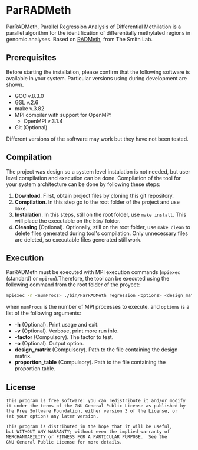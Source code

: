 # ParRADMeth
ParRADMeth, Parallel Regression Analysis of Differential Methilation is a parallel algorithm for the identification of differentially methylated regions in genomic analyses. Based on [RADMeth](http://smithlabresearch.org/software/radmeth/), from The Smith Lab.

Prerequisites
-------------

Before starting the installation, please confirm that the following software is available
in your system. Particular versions using during development are shown.

 - GCC v.8.3.0
 - GSL v.2.6
 - make v.3.82
 - MPI compiler with support for OpenMP:
     - OpenMPI v.3.1.4
 - Git (Optional)

Different versions of the software may work but they have not been tested.

Compilation
-----------

The project was design so a system level instalation is not needed, but user level compilation and execution can be done. Compilation of the tool for your system architecture can be done by following these steps:

1. **Download**. First, obtain project files by cloning this git repository.
2. **Compilation**. In this step go to the root folder of the project and use ```make```.
3. **Instalation**. In this steps, still on the root folder, use ```make install```. This will place the executable on the ```bin/``` folder.
4. **Cleaning** (Optional). Optionally, still on the root folder, use ```make clean``` to delete files generated during tool's compilation. Only unnecessary files are deleted, so executable files generated still work.

Execution
---------

ParRADMeth must be executed with MPI execution commands (```mpiexec``` (standard) or ```mpirun```).Therefore, the tool can be executed using the following command from the root folder of the proyect:

``` sh
mpiexec -n <numProcs> ./bin/ParRADMeth regression <options> <design_matrix> <proportion_table>
```

when ```numProcs``` is the number of MPI processes to execute, and ```options``` is a list of the following arguments:

 - **-h** (Optional). Print usage and exit.
 - **-v** (Optional). Verbose, print more run info.
 - **-factor <f>** (Compulsory). The factor to test.
 - **-o** (Optional). Output option.
 - **design_matrix** (Compulsory). Path to the file containing the design matrix.
 - **proportion_table** (Compulsory). Path to the file containing the proportion table.

License
-------

    This program is free software: you can redistribute it and/or modify
    it under the terms of the GNU General Public License as published by
    the Free Software Foundation, either version 3 of the License, or
    (at your option) any later version.

    This program is distributed in the hope that it will be useful,
    but WITHOUT ANY WARRANTY; without even the implied warranty of
    MERCHANTABILITY or FITNESS FOR A PARTICULAR PURPOSE.  See the
    GNU General Public License for more details.
